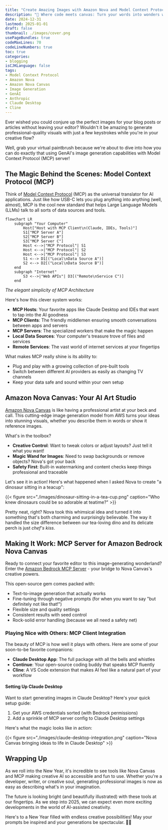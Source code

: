 ```yaml
---
title: "Create Amazing Images with Amazon Nova and Model Context Protocol"
description: "🎨 Where code meets canvas: Turn your words into wonders with AI! A fun and practical guide to generating images using Amazon Nova Canvas and MCP server in your development workflow"
date: 2024-12-31
lastmod: 2025-01-01
draft: false
thumbnail: ./images/cover.png
usePageBundles: true
codeMaxLines: 70
codeLineNumbers: true
toc: true
categories:
- blogging
isCJKLanguage: false
tags:
- Model Context Protocol
- Amazon Nova
- Amazon Nova Canvas
- Image Generation
- GenAI
- Anthropic
- Claude Desktop
- Cline
---
```


Ever wished you could conjure up the perfect images for your blog posts or articles without leaving your editor? Wouldn't it be amazing to generate professional-quality visuals with just a few keystrokes while you're in your creative flow?

Well, grab your virtual paintbrush because we're about to dive into how you can do exactly that using GenAI's image generation capabilities with Model Context Protocol (MCP) server!

<!--more-->

## The Magic Behind the Scenes: Model Context Protocol (MCP)

Think of [Model Context Protocol][mcp] (MCP) as the universal translator for AI applications. Just like how USB-C lets you plug anything into anything (well, almost), MCP is the cool new standard that helps Large Language Models (LLMs) talk to all sorts of data sources and tools.

```mermaid
flowchart LR
    subgraph "Your Computer"
        Host["Host with MCP Client\n(Claude, IDEs, Tools)"]
        S1["MCP Server A"]
        S2["MCP Server B"]
        S3["MCP Server C"]
        Host <-->|"MCP Protocol"| S1
        Host <-->|"MCP Protocol"| S2
        Host <-->|"MCP Protocol"| S3
        S1 <--> D1[("Local\nData Source A")]
        S2 <--> D2[("Local\nData Source B")]
    end
    subgraph "Internet"
        S3 <-->|"Web APIs"| D3[("Remote\nService C")]
    end
```

*The elegant simplicity of MCP Architecture*

Here's how this clever system works:

- **MCP Hosts**: Your favorite apps like Claude Desktop and IDEs that want to tap into the AI goodness
- **MCP Clients**: The friendly middlemen ensuring smooth conversations between apps and servers
- **MCP Servers**: The specialized workers that make the magic happen
- **Local Data Sources**: Your computer's treasure trove of files and services
- **Remote Services**: The vast world of internet services at your fingertips

What makes MCP really shine is its ability to:

- Plug and play with a growing collection of pre-built tools
- Switch between different AI providers as easily as changing TV channels
- Keep your data safe and sound within your own setup

## Amazon Nova Canvas: Your AI Art Studio

[Amazon Nova Canvas][nova-canvas] is like having a professional artist at your beck and call. This cutting-edge image generation model from AWS turns your ideas into stunning visuals, whether you describe them in words or show it reference images.

What's in the toolbox?

- **Creative Control**: Want to tweak colors or adjust layouts? Just tell it what you want!
- **Magic Wand for Images**: Need to swap backgrounds or remove objects? Nova's got your back
- **Safety First**: Built-in watermarking and content checks keep things professional and traceable

Let's see it in action! Here's what happened when I asked Nova to create "a dinosaur sitting in a teacup":

{{< figure src="./images/dinosaur-sitting-in-a-tea-cup.png" caption="Who knew dinosaurs could be so adorable at teatime?" >}}

Pretty neat, right? Nova took this whimsical idea and turned it into something that's both charming and surprisingly believable. The way it handled the size difference between our tea-loving dino and its delicate perch is just *chef's kiss*.

## Making It Work: MCP Server for Amazon Bedrock Nova Canvas

Ready to connect your favorite editor to this image-generating wonderland? Enter the [Amazon Bedrock MCP Server][bedrock-mcp-server] - your bridge to Nova Canvas's creative powers.

This open-source gem comes packed with:

- Text-to-image generation that actually works
- Fine-tuning through negative prompts (for when you want to say "but definitely not like that!")
- Flexible size and quality settings
- Consistent results with seed control
- Rock-solid error handling (because we all need a safety net)

### Playing Nice with Others: MCP Client Integration

The beauty of MCP is how well it plays with others. Here are some of your soon-to-be favorite companions:

- **Claude Desktop App**: The full package with all the bells and whistles
- **Continue**: Your open-source coding buddy that speaks MCP fluently
- **Cline**: A VS Code extension that makes AI feel like a natural part of your workflow

#### Setting Up Claude Desktop

Want to start generating images in Claude Desktop? Here's your quick setup guide:

1. Get your AWS credentials sorted (with Bedrock permissions)
2. Add a sprinkle of MCP server config to Claude Desktop settings

Here's what the magic looks like in action:

{{< figure src="./images/claude-desktop-integration.png" caption="Nova Canvas bringing ideas to life in Claude Desktop" >}}

## Wrapping Up

As we roll into the New Year, it's incredible to see tools like Nova Canvas and MCP making creative AI so accessible and fun to use. Whether you're a developer, writer, or creative soul, generating professional images is now as easy as describing what's in your imagination.

The future is looking bright (and beautifully illustrated) with these tools at our fingertips. As we step into 2025, we can expect even more exciting developments in the world of AI-assisted creativity.

Here's to a New Year filled with endless creative possibilities! May your prompts be inspired and your generations be spectacular. 🎨✨


[mcp]: https://modelcontextprotocol.io/introduction
[nova-canvas]: https://aws.amazon.com/ai/generative-ai/nova/creative/
[mcp-clients]: https://modelcontextprotocol.io/clients
[bedrock-mcp-server]: https://github.com/aws-samples/bedrock-mcp-server